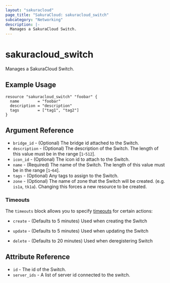 ```yaml
---
layout: "sakuracloud"
page_title: "SakuraCloud: sakuracloud_switch"
subcategory: "Networking"
description: |-
  Manages a SakuraCloud Switch.
---
```


# sakuracloud_switch

Manages a SakuraCloud Switch.

## Example Usage

```hcl
resource "sakuracloud_switch" "foobar" {
  name        = "foobar"
  description = "description"
  tags        = ["tag1", "tag2"]
}
```
## Argument Reference

* `bridge_id` - (Optional) The bridge id attached to the Switch.
* `description` - (Optional) The description of the Switch. The length of this value must be in the range [`1`-`512`].
* `icon_id` - (Optional) The icon id to attach to the Switch.
* `name` - (Required) The name of the Switch. The length of this value must be in the range [`1`-`64`].
* `tags` - (Optional) Any tags to assign to the Switch.
* `zone` - (Optional) The name of zone that the Switch will be created. (e.g. `is1a`, `tk1a`). Changing this forces a new resource to be created.



### Timeouts

The `timeouts` block allows you to specify [timeouts](https://www.terraform.io/docs/configuration/resources.html#operation-timeouts) for certain actions:

* `create` - (Defaults to 5 minutes) Used when creating the Switch


* `update` - (Defaults to 5 minutes) Used when updating the Switch

* `delete` - (Defaults to 20 minutes) Used when deregistering Switch



## Attribute Reference

* `id` - The id of the Switch.
* `server_ids` - A list of server id connected to the switch.




